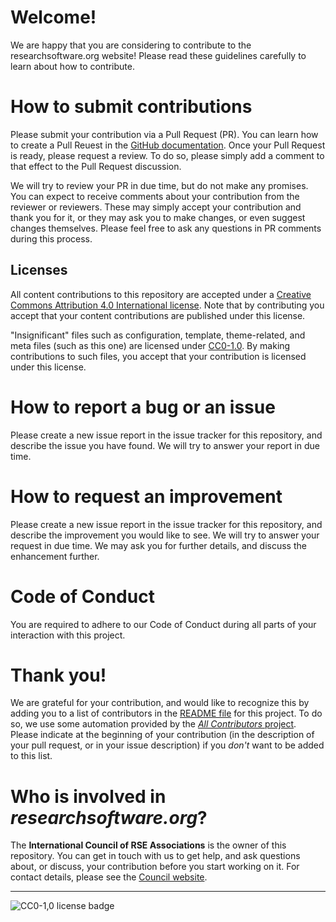 # Welcome!

We are happy that you are considering to contribute to the researchsoftware.org website!
Please read these guidelines carefully to learn about how to contribute.

# How to submit contributions

Please submit your contribution via a Pull Request (PR).
You can learn how to create a Pull Reuest in the [GitHub documentation](https://docs.github.com/en/github/collaborating-with-issues-and-pull-requests/creating-a-pull-request).
Once your Pull Request is ready, please request a review.
To do so, please simply add a comment to that effect to the Pull Request discussion.

We will try to review your PR in due time, but do not make any promises.
You can expect to receive comments about your contribution from the reviewer or reviewers.
These may simply accept your contribution and thank you for it, or they may ask you to make changes, or even suggest changes themselves.
Please feel free to ask any questions in PR comments during this process.

## Licenses

All content contributions to this repository are accepted under a [Creative Commons Attribution 4.0 International license](LICENSE). Note that by contributing you accept that your content contributions are published under this license.

"Insignificant" files such as configuration, template, theme-related, and meta files (such as this one) are licensed under [CC0-1.0](https://creativecommons.org/publicdomain/zero/1.0/deed.en). By making contributions to such files, you accept that your contribution is licensed under this license.

# How to report a bug or an issue

Please create a new issue report in the issue tracker for this repository, and describe the issue you have found.
We will try to answer your report in due time.

# How to request an improvement

Please create a new issue report in the issue tracker for this repository, and describe the improvement you would like to see.
We will try to answer your request in due time.
We may ask you for further details, and discuss the enhancement further.

# Code of Conduct

You are required to adhere to our Code of Conduct during all parts of your interaction with this project.

# Thank you!

We are grateful for your contribution, and would like to recognize this by adding you to a list of contributors in the [README file](README.md) for this project.
To do so, we use some automation provided by the [*All Contributors* project](https://allcontributors.org/).
Please indicate at the beginning of your contribution (in the description of your pull request, or in your issue description) if you *don't* want to be added to this list.

# Who is involved in *researchsoftware.org*?

The **International Council of RSE Associations** is the owner of this repository.
You can get in touch with us to get help, and ask questions about, or discuss, your contribution before you start working on it.
For contact details, please see the [Council website](https://researchsoftware.org/council.html).

---

![CC0-1,0 license badge](https://img.shields.io/badge/license-CC0--1.0-blue)